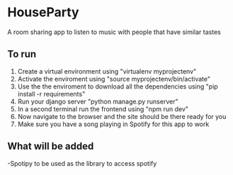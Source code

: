 # HouseParty
A room sharing app to listen to music with people that have similar tastes


## To run

1. Create a virtual environment using "virtualenv myprojectenv"
2. Activate the enviroment using "source myprojectenv/bin/activate"
3. Use the the enviroment to download all the dependencies using "pip install -r requirements"
4. Run your django server "python manage.py runserver"
5. In a second terminal run the frontend using "npm run dev"
6. Now navigate to the browser and the site should be there ready for you
7. Make sure you have a song playing in Spotify for this app to work

## What will be added
-Spotipy to be used as the library to access spotify
